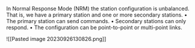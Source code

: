 In Normal Response Mode (NRM) the station configuration is unbalanced.
That is, we have a primary station and one or more secondary stations.
• The primary station can send commands.
• Secondary stations can only respond.
• The configuration can be point-to-point or multi-point links.

![[Pasted image 20230926130826.png]]